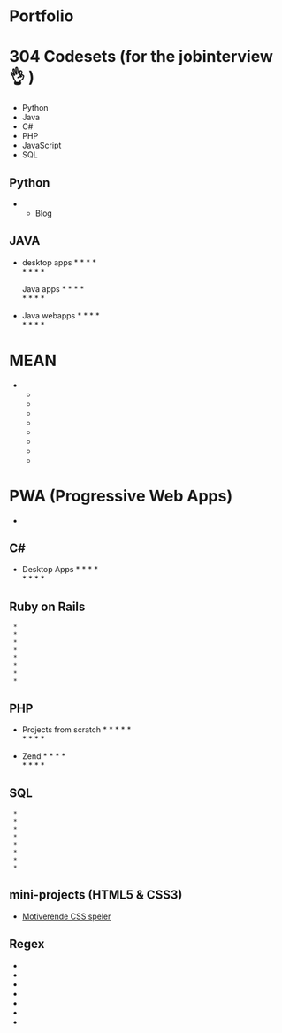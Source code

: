 # Portfolio 

# 304 Codesets (for the jobinterview :ok_hand: )
* Python 
* Java 
* C# 
* PHP 
* JavaScript 
* SQL 

## Python 
 * 
     * Blog 

## JAVA 
 * desktop apps
     *
     *
     *
     *   
     *
     *
     *
     *
     
     Java apps
     *
     *
     *
     *   
     *
     *
     *
     *
 
 * Java webapps 
     *
     *
     *
     *   
     *
     *
     *
     *


# MEAN
 *   *
     *
     *
     *   
     *
     *
     *
     * 
        
# PWA (Progressive Web Apps)
  *  

## C#
 * Desktop Apps
     *
     *
     *
     *   
     *
     *
     *
     *
     
     
## Ruby on Rails 
     *
     *
     *
     *   
     *
     *
     *
     *
 
## PHP
 * Projects from scratch
     *
     *
     *
     *
     *   
     *
     *
     *
     *
     
 * Zend
     *
     *
     *
     *   
     *
     *
     *
     *

## SQL
     *
     *
     *
     *   
     *
     *
     *
     *
     

## mini-projects (HTML5 & CSS3)   
* [Motiverende CSS speler](https://github.com/rickadams2/CSSmuziekSpeler)

## Regex 
*
*
*
*
*
*
*

